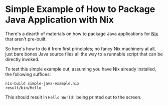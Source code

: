 Simple Example of How to Package Java Application with Nix
==========================================================

There's a dearth of materials on how to package Java applications for
[Nix](https://nixos.org/nix/) that aren't pre-built.

So here's how to do it from first principles; no fancy Nix machinery at all,
just bare bones Java source files all the way to a runnable script that can be
directly invoked.

To test this simple example out, assuming you have Nix already installed, the
following suffices:

    nix-build simple-java-example.nix
    result/bin/Hello

This should result in `Hello World!` being printed out to the screen.
